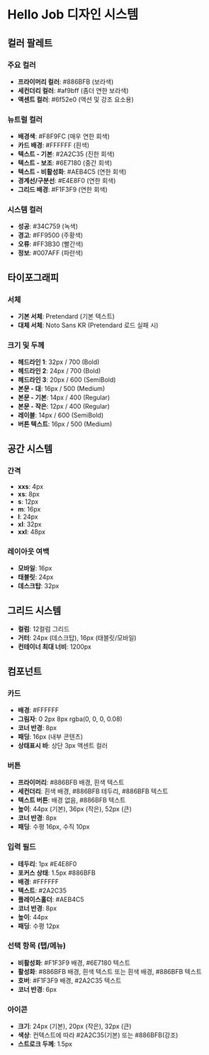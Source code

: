# Hello Job 디자인 시스템

## 컬러 팔레트

### 주요 컬러

- **프라이머리 컬러**: #886BFB (보라색)
- **세컨더리 컬러**: #af9bff (좀더 연한 보라색)
- **액센트 컬러**: #6f52e0 (액션 및 강조 요소용)

### 뉴트럴 컬러

- **배경색**: #F8F9FC (매우 연한 회색)
- **카드 배경**: #FFFFFF (흰색)
- **텍스트 - 기본**: #2A2C35 (진한 회색)
- **텍스트 - 보조**: #6E7180 (중간 회색)
- **텍스트 - 비활성화**: #AEB4C5 (연한 회색)
- **경계선/구분선**: #E4E8F0 (연한 회색)
- **그리드 배경**: #F1F3F9 (연한 회색)

### 시스템 컬러

- **성공**: #34C759 (녹색)
- **경고**: #FF9500 (주황색)
- **오류**: #FF3B30 (빨간색)
- **정보**: #007AFF (파란색)

## 타이포그래피

### 서체

- **기본 서체**: Pretendard (기본 텍스트)
- **대체 서체**: Noto Sans KR (Pretendard 로드 실패 시)

### 크기 및 두께

- **헤드라인 1**: 32px / 700 (Bold)
- **헤드라인 2**: 24px / 700 (Bold)
- **헤드라인 3**: 20px / 600 (SemiBold)
- **본문 - 대**: 16px / 500 (Medium)
- **본문 - 기본**: 14px / 400 (Regular)
- **본문 - 작은**: 12px / 400 (Regular)
- **레이블**: 14px / 600 (SemiBold)
- **버튼 텍스트**: 16px / 500 (Medium)

## 공간 시스템

### 간격

- **xxs**: 4px
- **xs**: 8px
- **s**: 12px
- **m**: 16px
- **l**: 24px
- **xl**: 32px
- **xxl**: 48px

### 레이아웃 여백

- **모바일**: 16px
- **태블릿**: 24px
- **데스크탑**: 32px

## 그리드 시스템

- **컬럼**: 12컬럼 그리드
- **거터**: 24px (데스크탑), 16px (태블릿/모바일)
- **컨테이너 최대 너비**: 1200px

## 컴포넌트

### 카드

- **배경**: #FFFFFF
- **그림자**: 0 2px 8px rgba(0, 0, 0, 0.08)
- **코너 반경**: 8px
- **패딩**: 16px (내부 콘텐츠)
- **상태표시 바**: 상단 3px 액센트 컬러

### 버튼

- **프라이머리**: #886BFB 배경, 흰색 텍스트
- **세컨더리**: 흰색 배경, #886BFB 테두리, #886BFB 텍스트
- **텍스트 버튼**: 배경 없음, #886BFB 텍스트
- **높이**: 44px (기본), 36px (작은), 52px (큰)
- **코너 반경**: 8px
- **패딩**: 수평 16px, 수직 10px

### 입력 필드

- **테두리**: 1px #E4E8F0
- **포커스 상태**: 1.5px #886BFB
- **배경**: #FFFFFF
- **텍스트**: #2A2C35
- **플레이스홀더**: #AEB4C5
- **코너 반경**: 8px
- **높이**: 44px
- **패딩**: 수평 12px

### 선택 항목 (탭/메뉴)

- **비활성화**: #F1F3F9 배경, #6E7180 텍스트
- **활성화**: #886BFB 배경, 흰색 텍스트 또는 흰색 배경, #886BFB 텍스트
- **호버**: #F1F3F9 배경, #2A2C35 텍스트
- **코너 반경**: 6px

### 아이콘

- **크기**: 24px (기본), 20px (작은), 32px (큰)
- **색상**: 컨텍스트에 따라 #2A2C35(기본) 또는 #886BFB(강조)
- **스트로크 두께**: 1.5px
